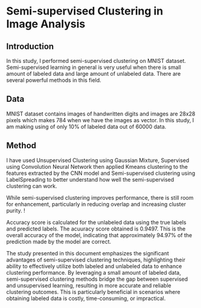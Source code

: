 # Semi-supervised Clustering in Image Analysis

## Introduction

In this study, I performed semi-supervised clustering on MNIST dataset. Semi-supervised learning in general is very useful when there is small amount of labeled data and large amount of unlabeled data. There are several powerful methods in this field.

## Data

MNIST dataset contains images of handwritten digits and images are 28x28 pixels which makes 784 when we have the images as vector. In this study, I am making using of only 10% of labeled data out of 60000 data. 

## Method

I have used Unsupervised Clustering using Gaussian Mixture, Supervised using Convolution Neural Network then applied Kmeans clustering to the features extracted by the CNN model and Semi-supervised clustering using LabelSpreading to better understand how well the semi-supervised clustering can work.

While semi-supervised clustering improves performance, there is still room for enhancement, particularly in reducing overlap and increasing cluster purity. !

Accuracy score is calculated for the unlabeled data using the true labels and predicted labels. The acuuracy score obtained is 0.9497. This is the overall accuracy of the model, indicating that approximately 94.97% of the prediction made by the model are correct.

The study presented in this document emphasizes the significant advantages of semi-supervised clustering techniques, highlighting their ability to effectively utilize both labeled and unlabeled data to enhance clustering performance. By leveraging a small amount of labeled data, semi-supervised clustering methods bridge the gap between supervised and unsupervised learning, resulting in more accurate and reliable clustering outcomes. This is particularly beneficial in scenarios where obtaining labeled data is costly, time-consuming, or impractical.
